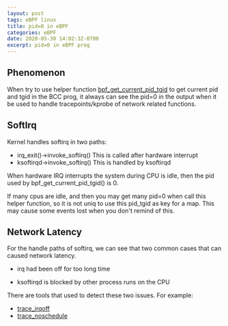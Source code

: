 ```yaml
---
layout: post
tags: eBPF linux
title: pid=0 in eBPF
categories: eBPF
date: 2020-05-30 14:02:32-0700
excerpt: pid=0 in eBPF prog
---
```


## Phenomenon

When try to use helper function [bpf_get_current_pid_tgid](https://github.com/iovisor/bcc/blob/master/docs/reference_guide.md#4-bpf_get_current_pid_tgid)
to get current pid and tgid in the BCC prog, it always can see the pid=0 in the output when it be used to handle tracepoints/kprobe of network related functions.

## SoftIrq

Kernel handles softirq in two paths:
* irq_exit()->invoke_softirq() This is called after hardware interrupt 
* ksoftirqd->invoke_softirq() This is handled by ksoftirqd

When hardware IRQ interrupts the system during CPU is idle, then the pid used by bpf_get_current_pid_tgid() is 0. 

If many cpus are idle, and then you may get many pid=0 when call this helper function, so it is not uniq to use this pid_tgid as key for a map.
This may cause some events lost when you  don't remind of this. 

## Network Latency

For the handle paths of softirq, we can see that two common cases that can caused network latency.
* irq had been off for too long time
   
* ksoftirqd is blocked by other process runs on the CPU

There are tools that used to detect these two issues. 
For example:
* [trace_irqoff](https://github.com/bytedance/trace-irqoff)
* [trace_noschedule](https://github.com/bytedance/trace-noschedule)

